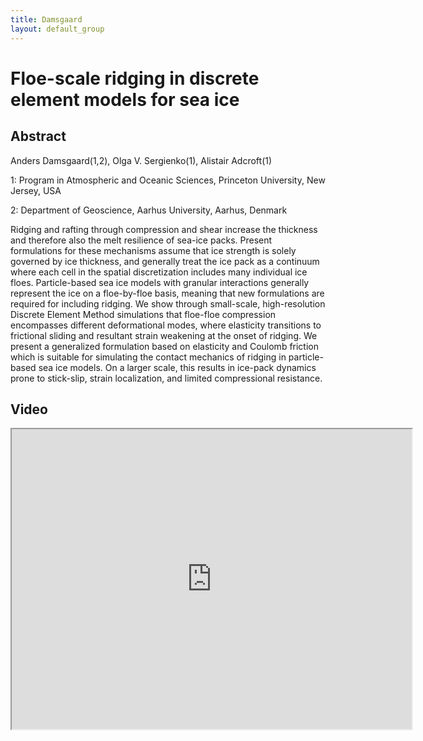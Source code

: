 ```yaml
---
title: Damsgaard
layout: default_group
---
```

# Floe-scale ridging in discrete element models for sea ice
## Abstract

Anders Damsgaard(1,2), Olga V. Sergienko(1), Alistair Adcroft(1)

1: Program in Atmospheric and Oceanic Sciences, Princeton University,
New Jersey, USA

2: Department of Geoscience, Aarhus University, Aarhus, Denmark

Ridging and rafting through compression and shear increase the
thickness and therefore also the melt resilience of sea-ice packs.
Present formulations for these mechanisms assume that ice strength
is solely governed by ice thickness, and generally treat the ice
pack as a continuum where each cell in the spatial discretization
includes many individual ice floes.  Particle-based sea ice models
with granular interactions generally represent the ice on a
floe-by-floe basis, meaning that new formulations are required for
including ridging.  We show through small-scale, high-resolution
Discrete Element Method simulations that floe-floe compression
encompasses different deformational modes, where elasticity transitions
to frictional sliding and resultant strain weakening at the onset
of ridging.  We present a generalized formulation based on elasticity
and Coulomb friction which is suitable for simulating the contact
mechanics of ridging in particle-based sea ice models.  On a larger
scale, this results in ice-pack dynamics prone to stick-slip, strain
localization, and limited compressional resistance.

## Video
<iframe src="https://drive.google.com/file/d/1H04Di5zSHOwrVpbTAGQ5nQ-rOZJs77nN/preview" width="640" height="480"></iframe>
